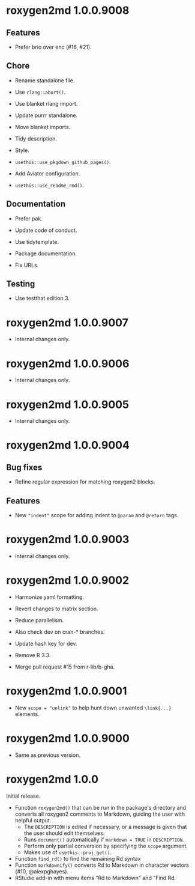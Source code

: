 <!-- NEWS.md is maintained by https://fledge.cynkra.com, contributors should not edit this file -->

# roxygen2md 1.0.0.9008

## Features

- Prefer brio over enc (#16, #21).

## Chore

- Rename standalone file.

- Use `rlang::abort()`.

- Use blanket rlang import.

- Update purrr standalone.

- Move blanket imports.

- Tidy description.

- Style.

- `usethis::use_pkgdown_github_pages()`.

- Add Aviator configuration.

- `usethis::use_readme_rmd()`.

## Documentation

- Prefer pak.

- Update code of conduct.

- Use tidytemplate.

- Package documentation.

- Fix URLs.

## Testing

- Use testthat edition 3.


# roxygen2md 1.0.0.9007

- Internal changes only.


# roxygen2md 1.0.0.9006

- Internal changes only.


# roxygen2md 1.0.0.9005

- Internal changes only.


# roxygen2md 1.0.0.9004

## Bug fixes

- Refine regular expression for matching roxygen2 blocks.

## Features

- New `"indent"` scope for adding indent to `@param` and `@return` tags.


# roxygen2md 1.0.0.9003

- Internal changes only.


# roxygen2md 1.0.0.9002

- Harmonize yaml formatting.

- Revert changes to matrix section.

- Reduce parallelism.

- Also check dev on cran-* branches.

- Update hash key for dev.

- Remove R 3.3.

- Merge pull request #15 from r-lib/b-gha.




# roxygen2md 1.0.0.9001

- New `scope = "unlink"` to help hunt down unwanted `\link{...}` elements.


# roxygen2md 1.0.0.9000

- Same as previous version.


# roxygen2md 1.0.0

Initial release.

- Function `roxygen2md()` that can be run in the package's directory and converts all roxygen2 comments to Markdown, guiding the user with helpful output.
    - The `DESCRIPTION` is edited if necessary, or a message is given that the user should edit themselves.
    - Runs `document()` automatically if `markdown = TRUE` in `DESCRIPTION`.
    - Perform only partial conversion by specifying the `scope` argument.
    - Makes use of `usethis::proj_get()`.
- Function `find_rd()` to find the remaining Rd syntax
- Function `markdownify()` converts Rd to Markdown in character vectors (#10, @alexpghayes).
- RStudio add-in with menu items "Rd to Markdown" and "Find Rd.
